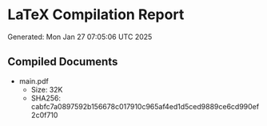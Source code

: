 # LaTeX Compilation Report
Generated: Mon Jan 27 07:05:06 UTC 2025
## Compiled Documents
- main.pdf
  - Size: 32K
  - SHA256: cabfc7a0897592b156678c017910c965af4ed1d5ced9889ce6cd990ef2c0f710
